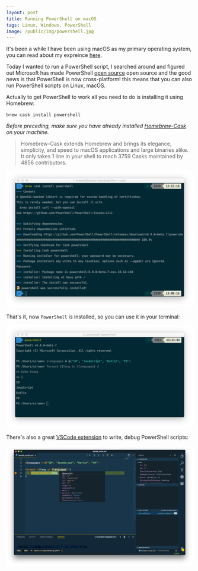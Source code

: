 ```yaml
---
layout: post
title: Running PowerShell on macOS
tags: Linux, Windows, PowerShell
image: /public/img/powershell.jpg
---
```

It's been a while I have been using macOS as my primary operating system, you can read about my expreince [here](http://sirwan.info/archive/2017/06/04/SQL-Server-on-Linux-in-Docker-on-a-Mac/).

Today I wanted to run a PowerShell script, I searched around and figured out Microsoft has made PowerShell [open source](https://github.com/PowerShell/PowerShell) open source and the good news is that PowerShell is now cross-platform! this means that you can also run PowerShell scripts on Linux, macOS.

Actually to get PowerShell to work all you need to do is installing it using Homebrew:
```
brew cask install powershell
```
*Before preceding, make sure you have already installed [Homebrew-Cask](https://caskroom.github.io/) on your machine.*
>Homebrew-Cask extends Homebrew and brings its elegance, simplicity, and speed to macOS applications and large binaries alike.
It only takes 1 line in your shell to reach 3759 Casks maintained by 4856 contributors.

<center><img width="900" src="/public/img/powershell_installation_on_mac.png"></center>

That's it, now `PowerShell` is installed, so you can use it in your terminal:
<center><img width="900" src="/public/img/powershell_foreach.png"></center>

There's also a great [VSCode extension](https://marketplace.visualstudio.com/items?itemName=ms-vscode.PowerShell) to write, debug PowerShell scripts:
<center><img width="900" src="/public/img/powershell_debugging_on_vscode.png"></center>
